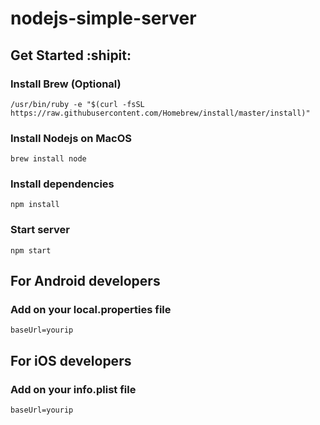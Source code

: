 # nodejs-simple-server

## Get Started :shipit:

### Install Brew (Optional)
```
/usr/bin/ruby -e "$(curl -fsSL https://raw.githubusercontent.com/Homebrew/install/master/install)"
```

### Install Nodejs on MacOS
```
brew install node
```

### Install dependencies
```
npm install
```

### Start server
```
npm start
```

## For Android developers
### Add on your local.properties file
```
baseUrl=yourip
```

## For iOS developers
### Add on your info.plist file
```
baseUrl=yourip
```
